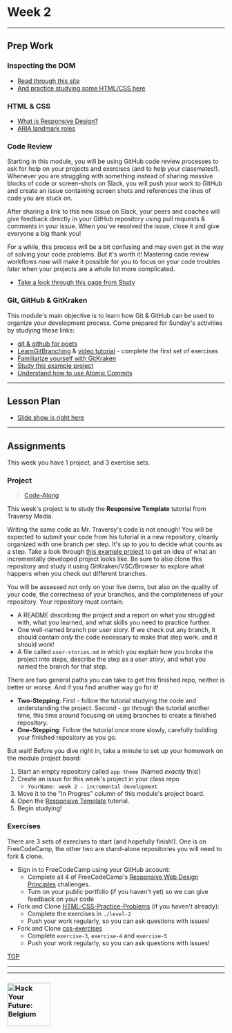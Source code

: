 # Week 2

---

## Prep Work

### Inspecting the DOM

* [Read through this site](https://hackyourfuture.be/inspecting-the-dom)
* [And practice studying some HTML/CSS here](https://janke-learning.org/dom-tutor)

### HTML & CSS

* [What is Responsive Design?](https://www.youtube.com/watch?v=5KGah8bW8GE)
* [ARIA landmark roles](https://www.youtube.com/watch?v=o4xHfi4t9S0&list=PLWjCJDeWfDdcEtSnqq_iGLKGA_H_3o3y7)

### Code Review

Starting in this module, you will be using GitHub code review processes to ask for help on your projects and exercises (and to help your classmates!).  Whenever you are struggling with something instead of sharing massive blocks of code or screen-shots on Slack, you will push your work to GitHub and create an issue containing screen shots and references the lines of code you are stuck on.

After sharing a link to this new issue on Slack, your peers and coaches will give feedback directly in your GitHub repository using pull requests & comments in your issue.  When you've resolved the issue, close it and give everyone a big thank you!

For a while, this process will be a bit confusing and may even get in the way of solving your code problems.  But it's worth it! Mastering code review workflows _now_ will make it possible for you to focus on your code troubles _later_ when your projects are a whole lot more complicated.

* [Take a look through this page from Study](https://study.hackyourfuture.be/programming/code-review)

### Git, GitHub & GitKraken

This module's main objective is to learn how Git & GitHub can be used to organize your development process.  Come prepared for Sunday's activities by studying these links:

* [git & github for poets](https://www.youtube.com/watch?v=BCQHnlnPusY&list=PLRqwX-V7Uu6ZF9C0YMKuns9sLDzK6zoiV)
* [LearnGitBranching](https://learngitbranching.js.org/) & [video tutorial](https://www.youtube.com/watch?v=dG0ke9vILQM) - complete the first set of exercises
* [Familiarize yourself with GitKraken](https://support.gitkraken.com/start-here/interface/)
* [Study this example project](https://github.com/hackyourfuturebelgium/built-with-branches)
* [Understand how to use Atomic Commits](https://curiousprogrammer.io/blog/how-to-craft-your-changes-into-small-atomic-commits-using-git)

---

## Lesson Plan

* [Slide show is right here](https://hackyourfuture.be/incremental-development/week-2)

---

## Assignments

This week you have 1 project, and 3 exercise sets.

### Project

> [Code-Along](http://hackyourfuture.be/homework-submission/#projects)

This week's project is to study the __Responsive Template__ tutorial from Traversy Media.

Writing the same code as Mr. Traversy's code is not enough!  You will be expected to submit your code from his tutorial in a new repository, cleanly organized with one branch per step.  It's up to you to decide what counts as a step.  Take a look through [this example project](https://github.com/HackYourFutureBelgium/built-with-branches) to get an idea of what an incrementally developed project looks like.  Be sure to also clone this repository and study it using GitKraken/VSC/Browser to explore what happens when you check out different branches.

You will be assessed not only on your live demo, but also on the quality of your code, the correctness of your branches, and the completeness of your repository. Your repository must contain:

* A README describing the project and a report on what you struggled with, what you learned, and what skills you need to practice further.
* One well-named branch per user story. If we check out any branch, it should contain _only_ the code necessary to make that step work. and it should work!
* A file called `user-stories.md` in which you explain how you broke the project into steps, describe the step as a _user story_, and what you named the branch for that step.

There are two general paths you can take to get this finished repo, neither is better or worse.  And if you find another way go for it!

* __Two-Stepping__: First - follow the tutorial studying the code and understanding the project.  Second - go through the tutorial another time, this time around focusing on using branches to create a finished repository.
* __One-Stepping__: Follow the tutorial once more slowly, carefully building your finished repository as you go.

But wait! Before you dive right in, take a minute to set up your homework on the module project board:

1. Start an empty repository called ```app-theme``` (Named _exactly_ this!)
1. Create an issue for this week's project in your class repo
    * ```YourName: week 2 - incremental development```
1. Move it to the "In Progres" column of this module's project board.
1. Open the [Responsive Template](https://www.youtube.com/watch?v=qlA7dputiNc) tutorial.
1. Begin studying!

### Exercises

There are 3 sets of exercises to start (and hopefully finish!).  One is on FreeCodeCamp, the other two are stand-alone repositories you will need to fork & clone.

* Sign in to FreeCodeCamp using your GitHub account:
  * Complete all 4 of FreeCodeCamp's [Responsive Web Design Principles](https://www.freecodecamp.org/learn/responsive-web-design/responsive-web-design-principles/) challenges.
  * Turn on your public portfolio (if you haven't yet) so we can give feedback on your code
* Fork and Clone [HTML-CSS-Practice-Problems](https://github.com/DevMountain/HTML-CSS-Practice-Problems) (if you haven't already):
  * Complete the exercises in `./level-2`
  * Push your work regularly, so you can ask questions with issues!
* Fork and Clone [css-exercises](https://github.com/dangodev/css-exercises)
  * Complete `exercise-3`, `exercise-4` and `exercise-5`
  * Push your work regularly, so you can ask questions with issues!

[TOP](#week-2)

---
---

### <a href="https://hackyourfuture.be" target="_blank"><img src="https://user-images.githubusercontent.com/18554853/63941625-4c7c3d00-ca6c-11e9-9a76-8d5e3632fe70.jpg" width="100" height="100" alt="Hack Your Future: Belgium"></a>
